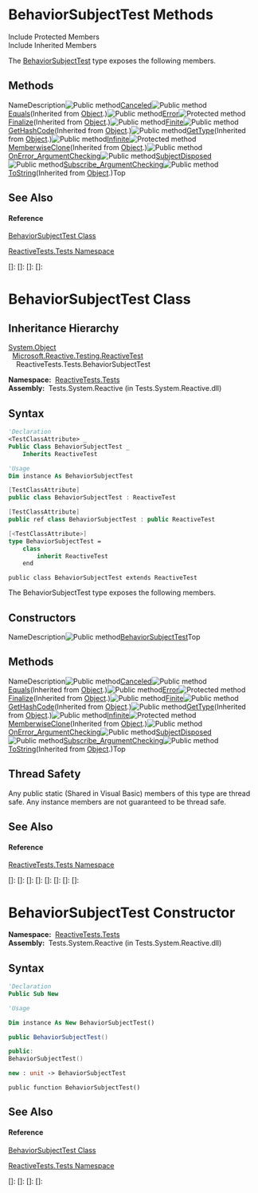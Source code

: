 # BehaviorSubjectTest Methods

Include Protected Members  
Include Inherited Members

The [BehaviorSubjectTest](BehaviorSubjectTest\BehaviorSubjectTest.md) type exposes the following members.

## Methods

NameDescription![Public method](images\Hh303103.pubmethod(en-us,VS.103).gif "Public method")[Canceled](Canceled\BehaviorSubjectTest.Canceled.md)![Public method](images\Hh303103.pubmethod(en-us,VS.103).gif "Public method")[Equals](https://msdn.microsoft.com/en-us/library/m:system.object.equals(system.object)(v=VS.103))(Inherited from [Object](https://msdn.microsoft.com/en-us/library/e5kfa45b).)![Public method](images\Hh303103.pubmethod(en-us,VS.103).gif "Public method")[Error](Error\BehaviorSubjectTest.Error.md)![Protected method](images\Hh303103.protmethod(en-us,VS.103).gif "Protected method")[Finalize](https://msdn.microsoft.com/en-us/library/4k87zsw7)(Inherited from [Object](https://msdn.microsoft.com/en-us/library/e5kfa45b).)![Public method](images\Hh303103.pubmethod(en-us,VS.103).gif "Public method")[Finite](Finite\BehaviorSubjectTest.Finite.md)![Public method](images\Hh303103.pubmethod(en-us,VS.103).gif "Public method")[GetHashCode](https://msdn.microsoft.com/en-us/library/zdee4b3y)(Inherited from [Object](https://msdn.microsoft.com/en-us/library/e5kfa45b).)![Public method](images\Hh303103.pubmethod(en-us,VS.103).gif "Public method")[GetType](https://msdn.microsoft.com/en-us/library/dfwy45w9)(Inherited from [Object](https://msdn.microsoft.com/en-us/library/e5kfa45b).)![Public method](images\Hh303103.pubmethod(en-us,VS.103).gif "Public method")[Infinite](Infinite\BehaviorSubjectTest.Infinite.md)![Protected method](images\Hh303103.protmethod(en-us,VS.103).gif "Protected method")[MemberwiseClone](https://msdn.microsoft.com/en-us/library/57ctke0a)(Inherited from [Object](https://msdn.microsoft.com/en-us/library/e5kfa45b).)![Public method](images\Hh303103.pubmethod(en-us,VS.103).gif "Public method")[OnError\_ArgumentChecking](OnError\BehaviorSubjectTest.OnError_ArgumentChecking.md)![Public method](images\Hh303103.pubmethod(en-us,VS.103).gif "Public method")[SubjectDisposed](SubjectDisposed\BehaviorSubjectTest.SubjectDisposed.md)![Public method](images\Hh303103.pubmethod(en-us,VS.103).gif "Public method")[Subscribe\_ArgumentChecking](Subscribe\BehaviorSubjectTest.Subscribe_ArgumentChecking.md)![Public method](images\Hh303103.pubmethod(en-us,VS.103).gif "Public method")[ToString](https://msdn.microsoft.com/en-us/library/7bxwbwt2)(Inherited from [Object](https://msdn.microsoft.com/en-us/library/e5kfa45b).)Top

## See Also

#### Reference

[BehaviorSubjectTest Class](BehaviorSubjectTest\BehaviorSubjectTest.md)

[ReactiveTests.Tests Namespace](ReactiveTests.Tests\ReactiveTests.Tests.md)

[]: 
[]: 
[]: 
[]: 
# BehaviorSubjectTest Class

## Inheritance Hierarchy

[System.Object](https://msdn.microsoft.com/en-us/library/e5kfa45b)  
  [Microsoft.Reactive.Testing.ReactiveTest](ReactiveTest\ReactiveTest.md)  
    ReactiveTests.Tests.BehaviorSubjectTest

**Namespace:**  [ReactiveTests.Tests](ReactiveTests.Tests\ReactiveTests.Tests.md)  
**Assembly:**  Tests.System.Reactive (in Tests.System.Reactive.dll)

## Syntax

```vb
'Declaration
<TestClassAttribute> _
Public Class BehaviorSubjectTest _
    Inherits ReactiveTest
```

```vb
'Usage
Dim instance As BehaviorSubjectTest
```

```csharp
[TestClassAttribute]
public class BehaviorSubjectTest : ReactiveTest
```

```c++
[TestClassAttribute]
public ref class BehaviorSubjectTest : public ReactiveTest
```

```fsharp
[<TestClassAttribute>]
type BehaviorSubjectTest =  
    class
        inherit ReactiveTest
    end
```

```jscript
public class BehaviorSubjectTest extends ReactiveTest
```

The BehaviorSubjectTest type exposes the following members.

## Constructors

NameDescription![Public method](images\Hh303103.pubmethod(en-us,VS.103).gif "Public method")[BehaviorSubjectTest](BehaviorSubjectTest\BehaviorSubjectTest.md)Top

## Methods

NameDescription![Public method](images\Hh303103.pubmethod(en-us,VS.103).gif "Public method")[Canceled](Canceled\BehaviorSubjectTest.Canceled.md)![Public method](images\Hh303103.pubmethod(en-us,VS.103).gif "Public method")[Equals](https://msdn.microsoft.com/en-us/library/m:system.object.equals(system.object)(v=VS.103))(Inherited from [Object](https://msdn.microsoft.com/en-us/library/e5kfa45b).)![Public method](images\Hh303103.pubmethod(en-us,VS.103).gif "Public method")[Error](Error\BehaviorSubjectTest.Error.md)![Protected method](images\Hh303103.protmethod(en-us,VS.103).gif "Protected method")[Finalize](https://msdn.microsoft.com/en-us/library/4k87zsw7)(Inherited from [Object](https://msdn.microsoft.com/en-us/library/e5kfa45b).)![Public method](images\Hh303103.pubmethod(en-us,VS.103).gif "Public method")[Finite](Finite\BehaviorSubjectTest.Finite.md)![Public method](images\Hh303103.pubmethod(en-us,VS.103).gif "Public method")[GetHashCode](https://msdn.microsoft.com/en-us/library/zdee4b3y)(Inherited from [Object](https://msdn.microsoft.com/en-us/library/e5kfa45b).)![Public method](images\Hh303103.pubmethod(en-us,VS.103).gif "Public method")[GetType](https://msdn.microsoft.com/en-us/library/dfwy45w9)(Inherited from [Object](https://msdn.microsoft.com/en-us/library/e5kfa45b).)![Public method](images\Hh303103.pubmethod(en-us,VS.103).gif "Public method")[Infinite](Infinite\BehaviorSubjectTest.Infinite.md)![Protected method](images\Hh303103.protmethod(en-us,VS.103).gif "Protected method")[MemberwiseClone](https://msdn.microsoft.com/en-us/library/57ctke0a)(Inherited from [Object](https://msdn.microsoft.com/en-us/library/e5kfa45b).)![Public method](images\Hh303103.pubmethod(en-us,VS.103).gif "Public method")[OnError\_ArgumentChecking](OnError\BehaviorSubjectTest.OnError_ArgumentChecking.md)![Public method](images\Hh303103.pubmethod(en-us,VS.103).gif "Public method")[SubjectDisposed](SubjectDisposed\BehaviorSubjectTest.SubjectDisposed.md)![Public method](images\Hh303103.pubmethod(en-us,VS.103).gif "Public method")[Subscribe\_ArgumentChecking](Subscribe\BehaviorSubjectTest.Subscribe_ArgumentChecking.md)![Public method](images\Hh303103.pubmethod(en-us,VS.103).gif "Public method")[ToString](https://msdn.microsoft.com/en-us/library/7bxwbwt2)(Inherited from [Object](https://msdn.microsoft.com/en-us/library/e5kfa45b).)Top

## Thread Safety

Any public static (Shared in Visual Basic) members of this type are thread safe. Any instance members are not guaranteed to be thread safe.

## See Also

#### Reference

[ReactiveTests.Tests Namespace](ReactiveTests.Tests\ReactiveTests.Tests.md)

[]: 
[]: 
[]: 
[]: 
[]: 
[]: 
[]: 
[]: 
# BehaviorSubjectTest Constructor

**Namespace:**  [ReactiveTests.Tests](ReactiveTests.Tests\ReactiveTests.Tests.md)  
**Assembly:**  Tests.System.Reactive (in Tests.System.Reactive.dll)

## Syntax

```vb
'Declaration
Public Sub New
```

```vb
'Usage

Dim instance As New BehaviorSubjectTest()
```

```csharp
public BehaviorSubjectTest()
```

```c++
public:
BehaviorSubjectTest()
```

```fsharp
new : unit -> BehaviorSubjectTest
```

```jscript
public function BehaviorSubjectTest()
```

## See Also

#### Reference

[BehaviorSubjectTest Class](BehaviorSubjectTest\BehaviorSubjectTest.md)

[ReactiveTests.Tests Namespace](ReactiveTests.Tests\ReactiveTests.Tests.md)

[]: 
[]: 
[]: 
[]: 